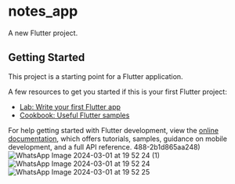 # notes_app

A new Flutter project.

## Getting Started

This project is a starting point for a Flutter application.

A few resources to get you started if this is your first Flutter project:

- [Lab: Write your first Flutter app](https://docs.flutter.dev/get-started/codelab)
- [Cookbook: Useful Flutter samples](https://docs.flutter.dev/cookbook)

For help getting started with Flutter development, view the
[online documentation](https://docs.flutter.dev/), which offers tutorials,
samples, guidance on mobile development, and a full API reference.
488-2b1d865aa248)
![WhatsApp Image 2024-03-01 at 19 52 24 (1)](https://github.com/moonagy/Notes_app/assets/138617955/41c99dbe-2ae6-4fff-ba12-9b6d9d4cd360)
![WhatsApp Image 2024-03-01 at 19 52 24](https://github.com/moonagy/Notes_app/assets/138617955/9404895c-7e47-44e2-9332-8fe428d243ca)
![WhatsApp Image 2024-03-01 at 19 52 25](https://github.com/moonagy/Notes_app/assets/138617955/5d09797c-1a44-4339-8396-445756e6253e)
